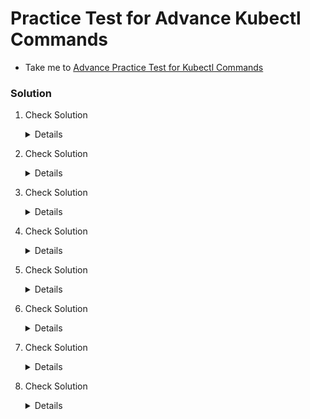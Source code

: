 # Practice Test for Advance Kubectl Commands

  - Take me to [Advance Practice Test for Kubectl Commands](https://kodekloud.com/topic/practice-test-advanced-kubectl-commands/)

  ### Solution

   1. Check Solution 

       <details>
       
        ```
        kubectl get nodes -o json > /opt/outputs/nodes.json
        ```   
       </details>

   2. Check Solution 

       <details>

        ```
        kubectl get node node01 -o json > /opt/outputs/node01.json
        ```   
       </details>

   3. Check Solution

       <details>

        ```
        kubectl get nodes -o=jsonpath='{.items[*].metadata.name}' > /opt/outputs/node_names.txt
        ```
       </details>

   4. Check Solution

       <details>

        ```
        kubectl get nodes -o jsonpath='{.items[*].status.nodeInfo.osImage}' > /opt/outputs/nodes_os.txt
        ```
       </details>

   5. Check Solution

       <details>

        ```
        kubectl config view --kubeconfig=my-kube-config -o jsonpath="{.users[*].name}" > /opt/outputs/users.txt
        ```
       </details>

   6. Check Solution

       <details>

        ```
        kubectl get pv --sort-by=.spec.capacity.storage > /opt/outputs/storage-capacity-sorted.txt
        ```

        The command `kubectl get pv --sort-by=.spec.capacity.storage > /opt/outputs/storage-capacity-sorted.txt` is used to sort PersistentVolumes (PVs) based on their storage capacity and output the sorted result to a file located at `/opt/outputs/storage-capacity-sorted.txt`.
        
        ### Explanation of Each Part
        
        - **`kubectl get pv`**: This retrieves the list of PersistentVolumes in the cluster.
        - **`--sort-by=.spec.capacity.storage`**: This option sorts the list of PVs by the specified field, in this case, `.spec.capacity.storage`, which refers to the storage capacity of each PV.
        - **`> /opt/outputs/storage-capacity-sorted.txt`**: Redirects the output of the command to a file for saving the sorted list.
        
        ### Why `--sort-by` Starts from `.spec` and Not from `.items`
        
        The **`--sort-by` option in `kubectl` specifies the path to the field within each individual resource object**, not the list as a whole. The reason it starts from `.spec` is that `kubectl` is accessing the properties of each **PersistentVolume** object individually within the list, not the `.items` array that holds all PVs in the JSON output.
        
        Here's how it works:
        
        - `.items` is a part of the JSON structure when viewing the entire output as a list of objects. However, `--sort-by` operates within each item (in this case, each PV), so it directly accesses `.spec.capacity.storage` within each object in the list.
        - If you used `.items`, `kubectl` would attempt to interpret `items` as a field in each individual PV object, which doesn’t exist, leading to an error.
        
        In summary, `--sort-by` refers to the path within each PV object itself, starting from `.spec.capacity.storage`.

       </details>

   7. Check Solution

       <details>

        ```
        kubectl get pv --sort-by=.spec.capacity.storage -o=custom-columns=NAME:.metadata.name,CAPACITY:.spec.capacity.storage > /opt/outputs/pv-and-capacity-sorted.txt
        ```
       </details>

   8. Check Solution

       <details>

        ```
        kubectl config view --kubeconfig=my-kube-config -o jsonpath="{.contexts[?(@.context.user=='aws-user')].name}" > /opt/outputs/aws-context-name
        ```

        The command `kubectl config view --kubeconfig=my-kube-config -o jsonpath="{.contexts[?(@.context.user=='aws-user')].name}"` is used to filter and display the context names from a kubeconfig file (`my-kube-config`) where the user is set to `aws-user`. Let’s break down each part, focusing on the role of `@` in the `jsonpath` expression.
        
        ### Command Breakdown
        
        1. **`kubectl config view`**: This command retrieves the current configuration from the specified kubeconfig file. By default, `kubectl config view` displays configurations such as clusters, contexts, and users.
        
        2. **`--kubeconfig=my-kube-config`**: Specifies the path to the kubeconfig file (`my-kube-config`) to use instead of the default kubeconfig file, usually located at `~/.kube/config`.
        
        3. **`-o jsonpath="{...}"`**: This flag formats the output using JSONPath syntax, which allows us to select specific fields from the JSON output of `kubectl config view`.
        
        4. **JSONPath Expression `"{.contexts[?(@.context.user=='aws-user')].name}"`**:
           - **`.contexts`**: Refers to the list of contexts defined in the kubeconfig file.
           - **`[?()]`**: This is a **filter expression**. Inside the brackets, it defines a condition that filters the items in `.contexts`.
           - **`@`**: The `@` symbol in JSONPath represents the **current element** being evaluated. In this case, it refers to each individual context object within `.contexts`.
           - **`@.context.user=='aws-user'`**: This condition checks whether the `user` field within each context’s `context` object is equal to `aws-user`.
           - **`.name`**: If a context matches the condition (i.e., it has `aws-user` as the `user`), this part extracts the `name` field of that context.
        
        ### Example Explanation of `@` Usage
        
        In the filter expression `[?(@.context.user=='aws-user')]`, `@` represents each item in the `.contexts` array. This syntax tells `kubectl` to:
        - Look at each context (i.e., each item in `.contexts`).
        - For each context, check if `@.context.user` equals `aws-user`.
        - If the condition is true, return the `.name` field for that context.
        
        This way, the command outputs only the names of contexts where the user is set to `aws-user`.

       </details>
       
       
       
